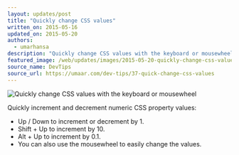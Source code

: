 ```yaml
---
layout: updates/post
title: "Quickly change CSS values"
written_on: 2015-05-16
updated_on: 2015-05-20
authors:
  - umarhansa
description: "Quickly change CSS values with the keyboard or mousewheel"
featured_image: /web/updates/images/2015-05-20-quickly-change-css-values-with-the-keyboard-or-mousewheel/quick-change-css-values.gif
source_name: DevTips
source_url: https://umaar.com/dev-tips/37-quick-change-css-values
---
```

<img src="/web/updates/images/2015-05-20-quickly-change-css-values-with-the-keyboard-or-mousewheel/quick-change-css-values.gif" alt="Quickly change CSS values with the keyboard or mousewheel">

Quickly increment and decrement numeric CSS property values:

<ul>
<li>Up / Down to increment or decrement by 1.</li>
<li>Shift + Up to increment by 10.</li>
<li>Alt + Up to increment by 0.1.</li>
<li>You can also use the mousewheel to easily change the values.</li>
</ul>
